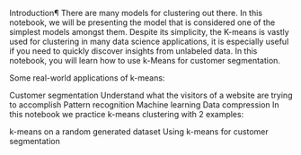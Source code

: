 Introduction¶
There are many models for clustering out there. In this notebook, we will be presenting the model that is considered one of the simplest models amongst them. Despite its simplicity, the K-means is vastly used for clustering in many data science applications, it is especially useful if you need to quickly discover insights from unlabeled data. In this notebook, you will learn how to use k-Means for customer segmentation.

Some real-world applications of k-means:

Customer segmentation
Understand what the visitors of a website are trying to accomplish
Pattern recognition
Machine learning
Data compression
In this notebook we practice k-means clustering with 2 examples:

k-means on a random generated dataset
Using k-means for customer segmentation
